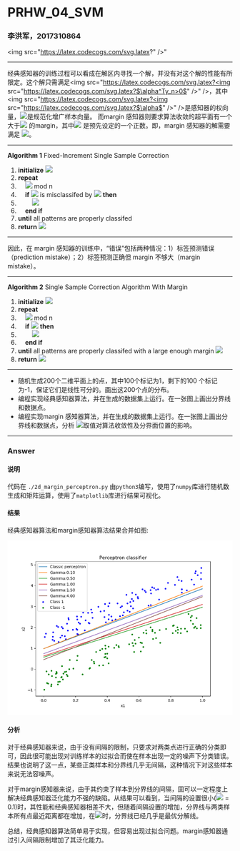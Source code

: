 # PRHW\_04\_SVM

### 李洪军，2017310864

<img src=\"https://latex.codecogs.com/svg.latex?" />"

---

经典感知器的训练过程可以看成在解区内寻找一个解，并没有对这个解的性能有所限定。这个解只需满足<img src="https://latex.codecogs.com/svg.latex?<img src="https://latex.codecogs.com/svg.latex?$\alpha^Ty_n>0$" />" />，其中<img src="https://latex.codecogs.com/svg.latex?<img src="https://latex.codecogs.com/svg.latex?$\alpha$" />" />是感知器的权向量，<img src="https://latex.codecogs.com/svg.latex?$y_n$" />是规范化增广样本向量。
而margin 感知器则要求算法收敛的超平面有一个大于<img src="https://latex.codecogs.com/svg.latex?$\gamma​$" /> 的margin，其中<img src="https://latex.codecogs.com/svg.latex?$\gamma​$" /> 是预先设定的一个正数。即，margin 感知器的解需要满足 <img src="https://latex.codecogs.com/svg.latex?$\alpha^Ty_n>\gamma​$" />。

---
**Algorithm 1** Fixed-Increment Single Sample Correction
1. **initialize** <img src="https://latex.codecogs.com/svg.latex?$ \alpha, k \leftarrow 0 $" />
2. **repeat**
3. &nbsp;&nbsp;&nbsp;&nbsp;<img src="https://latex.codecogs.com/svg.latex?$k \leftarrow (k+1)$" /> mod n
4. &nbsp;&nbsp;&nbsp;&nbsp;**if** <img src="https://latex.codecogs.com/svg.latex?$y_k$" /> is misclassifed by <img src="https://latex.codecogs.com/svg.latex?$\alpha$" /> **then**
5. &nbsp;&nbsp;&nbsp;&nbsp;&nbsp;&nbsp;&nbsp;&nbsp;<img src="https://latex.codecogs.com/svg.latex?$\alpha \leftarrow \alpha + y_k$" />
6. &nbsp;&nbsp;&nbsp;&nbsp;**end if**
7. **until** all patterns are properly classifed
8. **return** <img src="https://latex.codecogs.com/svg.latex?$\alpha$" />

---

因此，在 margin 感知器的训练中，“错误”包括两种情况：1）标签预测错误（prediction mistake）；2）标签预测正确但 margin 不够大（margin mistake）。

---
**Algorithm 2** Single Sample Correction Algorithm With Margin
1. **initialize** <img src="https://latex.codecogs.com/svg.latex?$ \alpha,k \leftarrow 0 $" />
2. **repeat**
3. &nbsp;&nbsp;&nbsp;&nbsp;<img src="https://latex.codecogs.com/svg.latex?$k \leftarrow (k+1)$" /> mod n
4. &nbsp;&nbsp;&nbsp;&nbsp;**if** <img src="https://latex.codecogs.com/svg.latex?$\alpha^Ty_k \le \gamma$" /> **then**
5. &nbsp;&nbsp;&nbsp;&nbsp;&nbsp;&nbsp;&nbsp;&nbsp;<img src="https://latex.codecogs.com/svg.latex?$\alpha \leftarrow \alpha + y_k$" />
6. &nbsp;&nbsp;&nbsp;&nbsp;**end if**
7. **until** all patterns are properly classifed with a large enough margin <img src="https://latex.codecogs.com/svg.latex?$\gamma$" />
8. **return** <img src="https://latex.codecogs.com/svg.latex?$\alpha$" />

---

- 随机生成200个二维平面上的点，其中100个标记为1，剩下的100 个标记为-1，保证它们是线性可分的。画出这200个点的分布。
- 编程实现经典感知器算法，并在生成的数据集上运行。在一张图上画出分界线和数据点。
- 编程实现margin 感知器算法，并在生成的数据集上运行。在一张图上画出分界线和数据点，分析 <img src="https://latex.codecogs.com/svg.latex?$\gamma$" />取值对算法收敛性及分界面位置的影响。


---
### Answer

#### 说明
代码在 `./2d_margin_perceptron.py`
由`python3`编写，使用了`numpy`库进行随机数生成和矩阵运算，使用了`matplotlib`库进行结果可视化。

#### 结果

经典感知器算法和margin感知器算法结果合并如图:

![Perceptron](./perceptron_classification.png)

#### 分析
对于经典感知器来说，由于没有间隔的限制，只要求对两类点进行正确的分类即可，因此很可能出现对训练样本的过拟合而使在样本出现一定的噪声下分类错误。结果也说明了这一点，某些正类样本和分界线几乎无间隔，这种情况下对这些样本来说无法容噪声。

对于margin感知器来说，由于其约束了样本到分界线的间隔，固可以一定程度上解决经典感知器泛化能力不强的缺陷。从结果可以看到，当间隔的设置很小(<img src="https://latex.codecogs.com/svg.latex?$\gamma$" /> = 0.1)时，其性能和经典感知器相差不大，但随着间隔设置的增加，分界线与两类样本所有点最近距离都在增加，在<img src="https://latex.codecogs.com/svg.latex?$\gamma = 4$" />时，分界线已经几乎是最优分解线。

总结，经典感知器算法简单易于实现，但容易出现过拟合问题。margin感知器通过引入间隔限制增加了其泛化能力。
